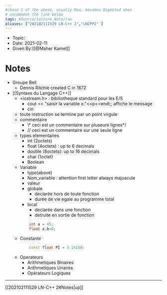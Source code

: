 ```yaml
---
#chose 1 of the above, usually Raw, becomes Digested when
# uncomment the line below
tags: #Source/lecture_Note/raw
aliases: ["202102111529 LN-C++ 2","LNCPP2" ] 
---
```

<!--topic should reference the big themes of a certain lecture, not necessarily the Title of the Course -->
* Topic:
* Date: 2021-02-11
* Given By:[[@Maher Kamel]]


# Notes 
<!-- hello -->
* Groupe Bell
	* Dennis Ritchie created C in 1872
* [[Syntaxe du Langage C++]]
	* <iostream.h> : bibiliotheque standard pour les E/S
		* cout << "saisir la variable x:"<<p<<endl;; affiche le message 
		* cin 
	* toute instruction se termine par un point virgule
	* commentaire
		* \\* ceci est un commentaire  sur pluseurs lignes\*/
		* // ceci est un commentaire sur une seule ligne
	* types elementaires 
		* int (2octets)
		* float (4octets) : up to 6 decimals
		* double (8octets): up to 16 decimals
		* char (1octet)
		* Boolean 
	* Variable 
		* type(above)
		* Nom_variable : attention first letter always majuscule
		* valeur
		* globale
			* declarée hors de toute fonction
			* durée de vie egale au programme total
		* local 
			* declarée dans une fonction
			* detruite en sortie de fonction
		```cpp
			int a = 45;
			float a,b=0;
		```
	* Constante 
		```cpp
			const float PI = 3.14159;
		```
	* Operateurs
		* Arithmetiques Binaires
		* Arithmetiques Unaires
		* Opérateurs Logiques
---
[[202102111529 LN-C++ 2#Notes|up]]